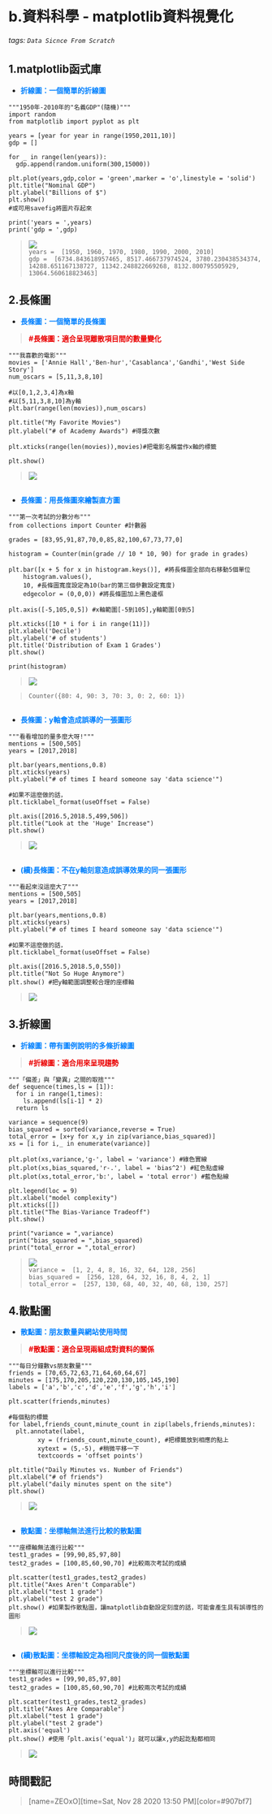 # b.資料科學 - matplotlib資料視覺化

###### tags: `Data Sicnce From Scratch`

## 1.matplotlib函式庫

* <font color="#0080FF">**折線圖：一個簡單的折線圖**</font>

```python=+
"""1950年-2010年的"名義GDP"(隨機)"""
import random
from matplotlib import pyplot as plt

years = [year for year in range(1950,2011,10)]
gdp = []

for _ in range(len(years)):
  gdp.append(random.uniform(300,15000))

plt.plot(years,gdp,color = 'green',marker = 'o',linestyle = 'solid')
plt.title("Nominal GDP")
plt.ylabel("Billions of $")
plt.show() 
#或可用savefig將圖片存起來

print('years = ',years)
print('gdp = ',gdp)
```

> ![](https://i.imgur.com/YHCC7ik.png)</br>
> `years =  [1950, 1960, 1970, 1980, 1990, 2000, 2010]`</br>
> `gdp =  [6734.843618957465, 8517.466737974524, 3780.230438534374, 14288.651167138727, 11342.248822669268, 8132.800795505929, 13064.560618823463]`
## 

## 2.長條圖

* <font color="#0080FF">**長條圖：一個簡單的長條圖**</font>

> <font color="#EA0000" >**#長條圖：適合呈現離散項目間的數量變化**</font>

```python=+
"""我喜歡的電影"""
movies = ['Annie Hall','Ben-hur','Casablanca','Gandhi','West Side Story']
num_oscars = [5,11,3,8,10]

#以[0,1,2,3,4]為x軸
#以[5,11,3,8,10]為y軸
plt.bar(range(len(movies)),num_oscars)

plt.title("My Favorite Movies")
plt.ylabel("# of Academy Awards") #得獎次數

plt.xticks(range(len(movies)),movies)#把電影名稱當作x軸的標籤

plt.show()
```

> ![](https://i.imgur.com/zHHIJ5I.png)

##

* <font color="#0080FF">**長條圖：用長條圖來繪製直方圖**</font>

```python=+
"""第一次考試的分數分布"""
from collections import Counter #計數器

grades = [83,95,91,87,70,0,85,82,100,67,73,77,0]

histogram = Counter(min(grade // 10 * 10, 90) for grade in grades)

plt.bar([x + 5 for x in histogram.keys()], #將長條圖全部向右移動5個單位
    histogram.values(),
    10, #長條圖寬度設定為10(bar的第三個參數設定寬度)
    edgecolor = (0,0,0)) #將長條圖加上黑色邊框

plt.axis([-5,105,0,5]) #x軸範圍[-5到105],y軸範圍[0到5]

plt.xticks([10 * i for i in range(11)])
plt.xlabel('Decile')
plt.ylabel('# of students')
plt.title('Distribution of Exam 1 Grades')
plt.show()
 
print(histogram)
```

> ![](https://i.imgur.com/wAnLyvu.png)

> ```Counter({80: 4, 90: 3, 70: 3, 0: 2, 60: 1})```
##
* <font color="#0080FF">**長條圖：y軸會造成誤導的一張圖形**</font>

```python=+
"""看看增加的量多麼大呀!"""
mentions = [500,505]
years = [2017,2018]

plt.bar(years,mentions,0.8)
plt.xticks(years)
plt.ylabel("# of times I heard someone say 'data science'")

#如果不這麼做的話，
plt.ticklabel_format(useOffset = False)

plt.axis([2016.5,2018.5,499,506])
plt.title("Look at the 'Huge' Increase")
plt.show()
```

> ![](https://i.imgur.com/rbMGTqb.png)
##
* <font color="#0080FF">**(續)長條圖：不在y軸刻意造成誤導效果的同一張圖形**</font>

```python=+
"""看起來沒這麼大了"""
mentions = [500,505]
years = [2017,2018]

plt.bar(years,mentions,0.8)
plt.xticks(years)
plt.ylabel("# of times I heard someone say 'data science'")

#如果不這麼做的話，
plt.ticklabel_format(useOffset = False)

plt.axis([2016.5,2018.5,0,550])
plt.title("Not So Huge Anymore")
plt.show() #把y軸範圍調整較合理的座標軸
```

>![](https://i.imgur.com/wz7LUUI.png)

## 3.折線圖

* <font color="#0080FF">**折線圖：帶有圖例說明的多條折線圖**</font>

> <font color="#EA0000" >**#折線圖：適合用來呈現趨勢**</font>

```python=+
"""「偏差」與「變異」之間的取捨"""
def sequence(times,ls = [1]):
  for i in range(1,times):
    ls.append(ls[i-1] * 2)
  return ls 

variance = sequence(9)
bias_squared = sorted(variance,reverse = True)
total_error = [x+y for x,y in zip(variance,bias_squared)]
xs = [i for i,_ in enumerate(variance)]

plt.plot(xs,variance,'g-', label = 'variance') #綠色實線
plt.plot(xs,bias_squared,'r-.', label = 'bias^2') #紅色點虛線
plt.plot(xs,total_error,'b:', label = 'total error') #藍色點線

plt.legend(loc = 9)
plt.xlabel("model complexity")
plt.xticks([])
plt.title("The Bias-Variance Tradeoff")
plt.show()

print("variance = ",variance)
print("bias_squared = ",bias_squared)
print("total_error = ",total_error)
```

> ![](https://i.imgur.com/F1xT2uc.png)</br>
> ```variance =  [1, 2, 4, 8, 16, 32, 64, 128, 256]```</br>
> ```bias_squared =  [256, 128, 64, 32, 16, 8, 4, 2, 1]```</br>
> ```total_error =  [257, 130, 68, 40, 32, 40, 68, 130, 257]```

## 4.散點圖

* <font color="#0080FF">**散點圖：朋友數量與網站使用時間**</font>

> <font color="#EA0000" >**#散點圖：適合呈現兩組成對資料的關係**</font>

```python=+
"""每日分鐘數vs朋友數量"""
friends = [70,65,72,63,71,64,60,64,67]
minutes = [175,170,205,120,220,130,105,145,190]
labels = ['a','b','c','d','e','f','g','h','i']

plt.scatter(friends,minutes)

#每個點的標籤
for label,friends_count,minute_count in zip(labels,friends,minutes):
  plt.annotate(label,
        xy = (friends_count,minute_count), #把標籤放到相應的點上
        xytext = (5,-5), #稍微平移一下
        textcoords = 'offset points')

plt.title("Daily Minutes vs. Number of Friends")
plt.xlabel("# of friends")
plt.ylabel("daily minutes spent on the site")
plt.show()
```

>![](https://i.imgur.com/5gqDjU3.png)
##
* <font color="#0080FF">**散點圖：坐標軸無法進行比較的散點圖**</font>

```python=+
"""座標軸無法進行比較"""
test1_grades = [99,90,85,97,80]
test2_grades = [100,85,60,90,70] #比較兩次考試的成績

plt.scatter(test1_grades,test2_grades)
plt.title("Axes Aren't Comparable")
plt.xlabel("test 1 grade")
plt.ylabel("test 2 grade")
plt.show() #如果製作散點圖，讓matplotlib自動設定刻度的話，可能會產生具有誤導性的圖形
```

>![](https://i.imgur.com/IA8ky1J.png)
## 
* <font color="#0080FF">**(續)散點圖：坐標軸設定為相同尺度後的同一個散點圖**</font>
```python=+
"""坐標軸可以進行比較"""
test1_grades = [99,90,85,97,80]
test2_grades = [100,85,60,90,70] #比較兩次考試的成績

plt.scatter(test1_grades,test2_grades)
plt.title("Axes Are Comparable")
plt.xlabel("test 1 grade")
plt.ylabel("test 2 grade")
plt.axis('equal')
plt.show() #使用「plt.axis('equal')」就可以讓x,y的起訖點都相同
```

> ![](https://i.imgur.com/2WXN4ll.png)

## 時間戳記

> [name=ZEOxO][time=Sat, Nov 28 2020 13:50 PM][color=#907bf7]
